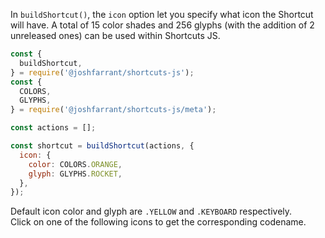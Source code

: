 In `buildShortcut()`, the `icon` option let you specify what icon the Shortcut will have. A total of 15 color shades and 256 glyphs (with the addition of 2 unreleased ones) can be used within Shortcuts JS.

```js
const {
  buildShortcut,
} = require('@joshfarrant/shortcuts-js');
const {
  COLORS,
  GLYPHS,
} = require('@joshfarrant/shortcuts-js/meta');

const actions = [];

const shortcut = buildShortcut(actions, {
  icon: {
    color: COLORS.ORANGE,
    glyph: GLYPHS.ROCKET,
  },
});
```

Default icon color and glyph are `.YELLOW` and `.KEYBOARD` respectively.  
Click on one of the following icons to get the corresponding codename.
